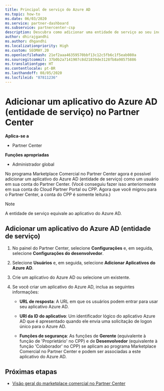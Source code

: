 ```yaml
---
title: Principal de serviço do Azure AD
ms.topic: how-to
ms.date: 06/03/2020
ms.service: partner-dashboard
ms.subservice: partnercenter-csp
description: Descubra como adicionar uma entidade de serviço ao seu inquilino do Azure AD. Fazer isso significa adicionar um aplicativo do Azure AD (principal de serviço) no Partner Center.
author: dhirajgandhi
ms.author: dhgandhi
ms.localizationpriority: High
ms.custom: SEOMAY.20
ms.openlocfilehash: 21ef2aaa46359570bbf13c12c5fb6c1f5eab080a
ms.sourcegitcommit: 37b0b2a7141907c8d21839de3128fb8a98575886
ms.translationtype: HT
ms.contentlocale: pt-BR
ms.lasthandoff: 08/05/2020
ms.locfileid: "87811236"
---
```

# <a name="add-an-azure-ad-application-service-principal-in-partner-center"></a>Adicionar um aplicativo do Azure AD (entidade de serviço) no Partner Center

**Aplica-se a**

- Partner Center

**Funções apropriadas**

- Administrador global

No programa Marketplace Comercial no Partner Center agora é possível adicionar um aplicativo do Azure AD (entidade de serviço) como um usuário em sua conta do Partner Center. (Você conseguiu fazer isso anteriormente em sua conta do Cloud Partner Portal ou CPP. Agora que você migrou para o Partner Center, a conta do CPP é somente leitura.)
 
>[!Note] 
>A entidade de serviço equivale ao aplicativo do Azure AD.

## <a name="add-an-azure-ad-application-service-principal"></a>Adicionar um aplicativo do Azure AD (entidade de serviço)

1. No painel do Partner Center, selecione **Configurações** e, em seguida, selecione **Configurações do desenvolvedor**.

2. Selecione **Usuários** e, em seguida, selecione **Adicionar Aplicativos do Azure AD**.

3. Crie um aplicativo do Azure AD ou selecione um existente.

4. Se você criar um aplicativo do Azure AD, inclua as seguintes informações:  

   - **URL de resposta**: A URL em que os usuários podem entrar para usar seu aplicativo Azure AD.

   - **URI da ID do aplicativo**: Um identificador lógico do aplicativo Azure AD que é apresentado quando ele envia uma solicitação de logon único para o Azure AD.

   - **Funções de segurança**: As funções de **Gerente** (equivalente à função de 'Proprietário' no CPP) e de **Desenvolvedor** (equivalente à função 'Colaborador' no CPP) se aplicam ao programa Marketplace Comercial no Partner Center e podem ser associadas a este aplicativo do Azure AD.  

## <a name="next-steps"></a>Próximas etapas

- [Visão geral do marketplace comercial no Partner Center](csp-commercial-marketplace-overview.md)